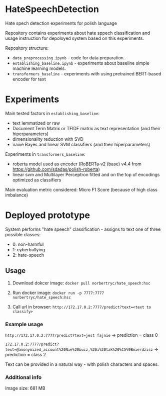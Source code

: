 # HateSpeechDetection
Hate spech detection experiments for polish language

Repository contains experiments about hate sppech classification and usage instruction for depoloyed system based on this experiments.

Repository structure:
- `data_preprocessing.ipynb` - code for data preparation. 
- `establishing_baseline.ipynb` - experiments about baseline simple machine learning models.
- `transformers_baseline` - experiments with using pretrained BERT-based encoder for text


# Experiments

 Main tested factors in `establishing_baseline`:
  - text lemmatized or raw
  - Document Term Matrix or TFIDF matrix as text representation (and their hiperparameters)
  - dimensionality reduction with SVD
  - naive Bayes and linear SVM classifiers (and their hiperparameters)
  
 Experiments in `transformers_baseline`:
  - roberta model used as encoder (RoBERTa‑v2 (base) v4.4 from https://github.com/sdadas/polish-roberta)
  - linear svm and Multilayer Perceptron fitted and on the top of encodings optimized as classifiers
  
 Main evaluation metric considered: Micro F1 Score (because of high class imbalance)

# Deployed prototype

System performs "hate speech" classification - assigns to text one of three possible classes:
 - 0: non-harmful
 - 1: cyberbullying
 - 2: hate-speech
 
## Usage
1. Download dokcer image: `docker pull norbertryc/hate_speech:hsc`

2. Run docker image: `docker run -p 7777:7777 norbertryc/hate_speech:hsc`

3. Call url in browser: `http://172.17.0.2:7777/predict?text=<text to classify>`

### Example usage

`http://172.17.0.2:7777/predict?text=jest fajnie` -> prediction = class 0

`172.17.0.2:7777/predict?text=@anonymized_account%20Nie%20bucz,%20i%20tak%20%C5%9Bmierdzisz` -> prediction = class 2

Text can be provided in a natural way - with polish characters and spaces.

### Additional info
Image size: 681 MB
